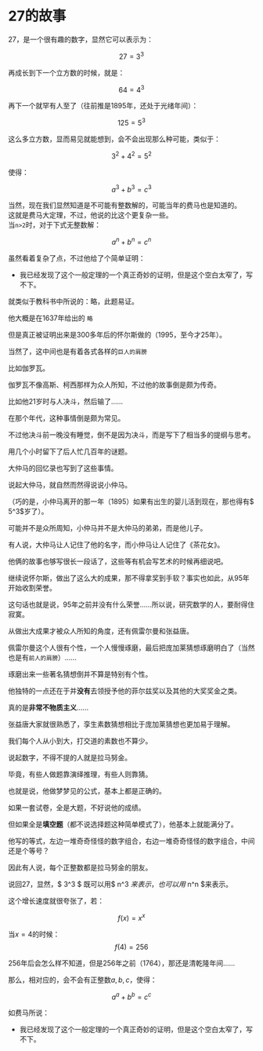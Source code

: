 
# 27的故事  

27，是一个很有趣的数字，显然它可以表示为：  

$$
27=3^3
$$

再成长到下一个立方数的时候，就是：  

$$
64=4^3
$$

再下一个就罕有人至了（往前推是1895年，还处于光绪年间）：  

$$
125=5^3
$$

这么多立方数，显而易见就能想到，会不会出现那么种可能，类似于：  

$$
3^2+4^2=5^2
$$

使得：

$$
a^3+b^3=c^3
$$

当然，现在我们显然知道是不可能有整数解的，可能当年的费马也是知道的。  
这就是费马大定理，不过，他说的比这个更复杂一些。  
当`n>2`时，对于下式无整数解：  

$$
a^n+b^n=c^n
$$

虽然看着复杂了点，不过他给了个简单证明：

+ 我已经发现了这个一般定理的一个真正奇妙的证明，但是这个空白太窄了，写不下。 

就类似于教科书中所说的：略，此题易证。  

他大概是在1637年给出的 `略`   

但是真正被证明出来是300多年后的怀尔斯做的（1995，至今才25年）。  

当然了，这中间也是有着各式各样的`巨人的肩膀`  

比如伽罗瓦。  

伽罗瓦不像高斯、柯西那样为众人所知，不过他的故事倒是颇为传奇。  

比如他21岁时与人决斗，然后输了……  

在那个年代，这种事情倒是颇为常见。  

不过他决斗前一晚没有睡觉，倒不是因为决斗，而是写下了相当多的提纲与思考。  

用几个小时留下了后人忙几百年的谜题。  

大仲马的回忆录也写到了这些事情。  

说起大仲马，就自然而然得说说小仲马。  

（巧的是，小仲马离开的那一年（1895）如果有出生的婴儿活到现在，那也得有$ 5^3$岁了）。  

可能并不是众所周知，小仲马并不是大仲马的弟弟，而是他儿子。  

有人说，大仲马让人记住了他的名字，而小仲马让人记住了《茶花女》。  

他俩的故事也够写很长一段话了，这些等有机会写艺术的时候再细说吧。  

继续说怀尔斯，做出了这么大的成果，那不得拿奖到手软？事实也如此，从95年开始收割荣誉。

这句话也就是说，95年之前并没有什么荣誉……所以说，研究数学的人，要耐得住寂寞。

从做出大成果才被众人所知的角度，还有佩雷尔曼和张益唐。

佩雷尔曼这个人很有个性，一个人慢慢琢磨，最后把庞加莱猜想琢磨明白了（当然也是有`前人的肩膀`）……

琢磨出来一些著名猜想倒并不算是特别有个性。

他独特的一点还在于并**没有**去领授予他的菲尔兹奖以及其他的大奖奖金之类。

真的是**非常不物质主义**……

张益唐大家就很熟悉了，孪生素数猜想相比于庞加莱猜想也更加易于理解。

我们每个人从小到大，打交道的素数也不算少。

说起数字，不得不提的人就是拉马努金。

毕竟，有些人做题靠演绎推理，有些人则靠猜。

也就是说，他做梦梦见的公式，基本上都是正确的。

如果一套试卷，全是大题，不好说他的成绩。

但如果全是**填空题**（都不说选择题这种简单模式了），他基本上就能满分了。

他写的等式，左边一堆奇奇怪怪的数字组合，右边一堆奇奇怪怪的数字组合，中间还是个等号？

因此有人说，每个正整数都是拉马努金的朋友。




说回27，显然，$ 3^3 $ 既可以用$ n^3 $来表示，也可以用$ n^n $来表示。

这个增长速度就很夸张了，若：

$$
f(x)=x^x
$$

当$x=4$的时候：$$f(4)=256$$ 

256年后会怎么样不知道，但是256年之前（1764），那还是清乾隆年间……

那么，相对应的，会不会有正整数$a, b, c$，使得：

$$
a^a+b^b=c^c
$$

如费马所说：

+ 我已经发现了这个一般定理的一个真正奇妙的证明，但是这个空白太窄了，写不下。 
